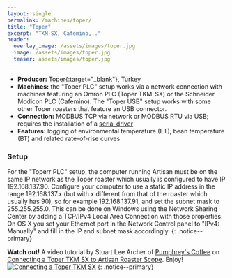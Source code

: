 ```yaml
---
layout: single
permalink: /machines/toper/
title: "Toper"
excerpt: "TKM-SX, Cafemino,.."
header:
  overlay_image: /assets/images/toper.jpg
  image: /assets/images/toper.jpg
  teaser: assets/images/toper.jpg
---
```

* __Producer:__ [Toper](http://www.toper.com){:target="_blank"}, Turkey
* __Machines:__ the "Toper PLC" setup works via a network connection with machines featuring an Omron PLC (Toper TKM-SX) or the Schneider Modicon PLC (Cafemino). The "Toper USB" setup works with some other Toper roasters that feature an USB connector.
* __Connection:__ MODBUS TCP via network or MODBUS RTU via USB; requires the installation of a [serial driver](/modbus_serial/)
* __Features:__ logging of environmental temperature (ET), bean temperature (BT) and related rate-of-rise curves

### Setup

For the "Toperr PLC" setup, the computer running Artisan must be on the same IP network as the Toper roaster which usually is configured to have IP 192.168.137.90. Configure your computer to use a static IP address in the range 192.168.137.x (but with x different from that of the roaster which usually has 90), so for example 192.168.137.91, and set the subnet mask to 255.255.255.0. This can be done on Windows using the Network Sharing Center by adding a TCP/IPv4 Local Area Connection with those properties. On OS X you set your Ethernet port in the Network Control panel to "IPv4: Manually" and fill in the IP and subnet mask accordingly.
{: .notice--primary}

**Watch out!**
A video tutorial by Stuart Lee Archer of [Pumphrey's Coffee](http://www.pumphreys-coffee.co.uk) on [Connecting a Toper TKM SX to Artisan Roaster Scope](https://youtu.be/e4nrlxgq04o). Enjoy!
[![Connecting a Toper TKM SX](http://img.youtube.com/vi/e4nrlxgq04o/0.jpg)](https://youtu.be/e4nrlxgq04o)
{: .notice--primary}